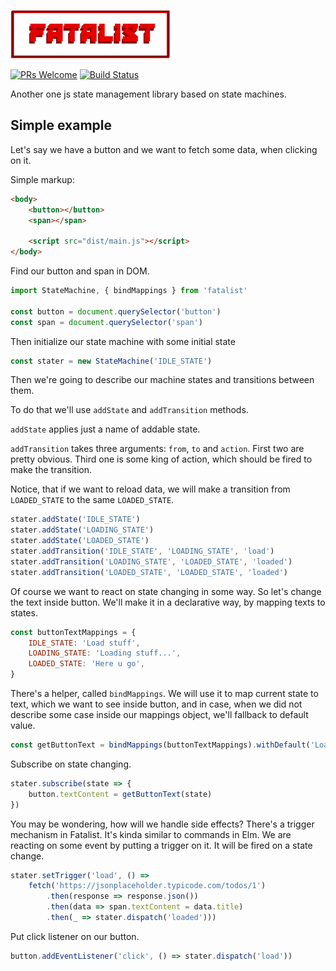 ![](fatalist-logo.png)

[![PRs Welcome](https://img.shields.io/badge/PRs-welcome-brightgreen.svg?style=flat-square)](http://makeapullrequest.com)
[![Build Status](https://travis-ci.org/electricSemyon/fatalist-js.svg?branch=master)](https://travis-ci.org/electricSemyon/fatalist-js)

Another one js state management library based on state machines.

## Simple example

Let's say we have a button and we want to fetch some data, when clicking on it.

Simple markup:

```html
<body>
    <button></button>
    <span></span>

    <script src="dist/main.js"></script>
</body>
```

Find our button and span in DOM.

```javascript
import StateMachine, { bindMappings } from 'fatalist'

const button = document.querySelector('button')
const span = document.querySelector('span')
```

Then initialize our state machine with some initial state
```javascript
const stater = new StateMachine('IDLE_STATE')
```

Then we're going to describe our machine states and transitions between them.

To do that we'll use `addState` and `addTransition` methods.

`addState` applies just a name of addable state.

`addTransition` takes three arguments: `from`, `to` and `action`. First two are pretty obvious. Third one is some king of action, which should be fired to make the transition.

Notice, that if we want to reload data, we will make a transition from ```LOADED_STATE``` to the same ```LOADED_STATE```.
```javascript
stater.addState('IDLE_STATE')
stater.addState('LOADING_STATE')
stater.addState('LOADED_STATE')
stater.addTransition('IDLE_STATE', 'LOADING_STATE', 'load')
stater.addTransition('LOADING_STATE', 'LOADED_STATE', 'loaded')
stater.addTransition('LOADED_STATE', 'LOADED_STATE', 'loaded')
```
Of course we want to react on state changing in some way. So let's change the text inside button. We'll make it in a declarative way, by mapping texts to states.
```javascript
const buttonTextMappings = {
    IDLE_STATE: 'Load stuff',
    LOADING_STATE: 'Loading stuff...',
    LOADED_STATE: 'Here u go',
}
```

There's a helper, called ```bindMappings```. We will use it to map current state to text, which we want to see inside button, and in case, when we did not describe some case inside our mappings object, we'll fallback to default value.
```javascript
const getButtonText = bindMappings(buttonTextMappings).withDefault('Load stuff')
```
Subscribe on state changing. 
```javascript
stater.subscribe(state => {
    button.textContent = getButtonText(state)
})
```

You may be wondering, how will we handle side effects? There's a trigger mechanism in Fatalist. It's kinda similar to commands in Elm. We are reacting on some event by putting a trigger on it. It will be fired on a state change.
```javascript
stater.setTrigger('load', () =>
    fetch('https://jsonplaceholder.typicode.com/todos/1')
        .then(response => response.json())
        .then(data => span.textContent = data.title)
        .then(_ => stater.dispatch('loaded')))
```

Put click listener on our button.
```javascript
button.addEventListener('click', () => stater.dispatch('load'))
```
